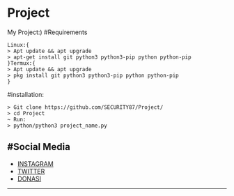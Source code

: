 # Project
My Project:)
#Requirements
```
Linux:{
> Apt update && apt upgrade
> apt-get install git python3 python3-pip python python-pip
}Termux:{
> Apt update && apt upgrade
> pkg install git python3 python3-pip python python-pip
}
```
#installation:
```
> Git clone https://github.com/SECURITY87/Project/
> cd Project
~ Run:
> python/python3 project_name.py

```
#Social Media
---
* [INSTAGRAM](https://instagram.com/Haxnoloy_ID)
* [TWITTER](https://twitter.com/Haxnoloy_ID)
* [DONASI](https://saweria.co/security87)
---
